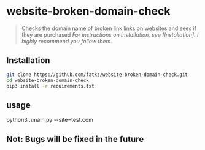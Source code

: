 # website-broken-domain-check





> Checks the domain name of broken link links on websites and sees if they are purchased
> _For instructions on installation, see  [Installation]. I highly recommend you follow them._
## Installation

```sh
git clone https://github.com/fatkz/website-broken-domain-check.git
cd website-broken-domain-check
pip3 install -r requirements.txt
```
## usage
 python3 .\main.py --site=test.com

## Not: Bugs will be fixed in the future

































